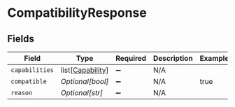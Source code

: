 # CompatibilityResponse


## Fields

| Field                                                 | Type                                                  | Required                                              | Description                                           | Example                                               |
| ----------------------------------------------------- | ----------------------------------------------------- | ----------------------------------------------------- | ----------------------------------------------------- | ----------------------------------------------------- |
| `capabilities`                                        | list[[Capability](../../models/shared/capability.md)] | :heavy_minus_sign:                                    | N/A                                                   |                                                       |
| `compatible`                                          | *Optional[bool]*                                      | :heavy_minus_sign:                                    | N/A                                                   | true                                                  |
| `reason`                                              | *Optional[str]*                                       | :heavy_minus_sign:                                    | N/A                                                   |                                                       |